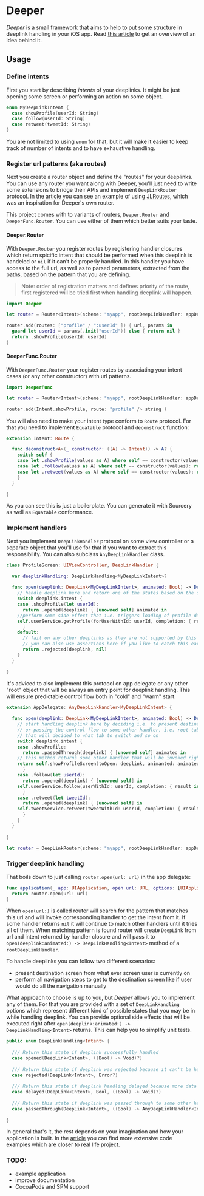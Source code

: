# Deeper

*Deeper* is a small framework that aims to help to put some structure in deeplink handling in your iOS app. Read [this article](http://ilya.puchka.me/deeplinks-no-brainer/) to get an overview of an idea behind it.

## Usage

### Define intents

First you start by describing *intents* of your deeplinks. It might be just opening some screen or performing an action on some object.

```swift
enum MyDeepLinkIntent {
  case showProfile(userId: String)
  case follow(userId: String)
  case retweet(tweetId: String)
}
```

You are not limited to using `enum` for that, but it will make it easier to keep track of number of intents and to have exhaustive handling.

### Register url patterns (aka routes)

Next you create a router object and define the "routes" for your deeplinks. You can use any router you want along with Deeper, you'll just need to write some extensions to bridge their APIs and implement `DeepLinkRouter` protocol. In the [article](http://ilya.puchka.me/deeplinks-no-brainer/) you can see an example of using [JLRoutes](https://github.com/joeldev/JLRoutes), which was an inspiration for Deeper's own router.

This project comes with to variants of routers, `Deeper.Router` and `DeeperFunc.Router`. You can use either of them which better suits your taste.

#### Deeper.Router

With `Deeper.Router` you register routes by registering handler closures which return spicific intent that should be performed when this deeplink is handeled or `nil` if it can't be properly handled. In this handler you have access to the full url, as well as to parsed parameters, extracted from the paths, based on the pattern that you are defining.

> Note: order of registration matters and defines priority of the route, first registered will be tried first when handling deeplink will happen.

```swift
import Deeper

let router = Router<Intent>(scheme: "myapp", rootDeepLinkHandler: appDelegate)

router.add(routes: ["profile" / ":userId" ]) { url, params in
  guard let userId = params[.init("userId")] else { return nil }
  return .showProfile(userId: userId)
}
```

#### DeeperFunc.Router

With `DeeperFunc.Router` your register routes by associating your intent cases (or any other constructor) with url patterns.

```swift
import DeeperFunc

let router = Router<Intent>(scheme: "myapp", rootDeepLinkHandler: appDelegate)

router.add(Intent.showProfile, route: "profile" /> string )
```

You will also need to make your intent type conform to `Route` protocol. For that you need to implement `Equatable` protocol and `deconstruct` function:

```swift
extension Intent: Route {

  func deconstruct<A>(_ constructor: ((A) -> Intent)) -> A? {
    switch self {
    case let .showProfile(values as A) where self == constructor(values): return values
    case let .follow(values as A) where self == constructor(values): return values
    case let .retweet(values as A) where self == constructor(values): return values
    }
  } 

}
```

As you can see this is just a boilerplate. You can generate it with Sourcery as well as `Equatable` conformance.


### Implement handlers

Next you implement `DeepLinkHandler` protocol on some view controller or a separate object that you'll use for that if you want to extract this responsibility. You can also subclass `AnyDeepLinkHandler` class.

```swift
class ProfileScreen: UIViewController, DeepLinkHandler {

  var deeplinkHandling: DeepLinkHandling<MyDeepLinkIntent>?
	
  func open(deeplink: DeepLink<MyDeepLinkIntent>, animated: Bool) -> DeepLinkHandling<MyDeepLinkIntent> {
    // handle deeplink here and return one of the states based on the state of the app
    switch deeplink.intent {
    case .shopProfile(let userId):
      return .opened(deeplink) { [unowned self] animated in 
	//perform some side-effect that i.e. triggers loading of profile data
	self.userService.getProfile(forUserWithId: userId, completion: { result in self.updateView(result) })
      }
    default:
      // fail on any other deeplinks as they are not supported by this screen
      // you can also use assertions here if you like to catch this earlier
      return .rejected(deeplink, nil)
    }
  }
  
}
```

It's adviced to also implement this protocol on app delegate or any other "root" object that will be always an entry point for deeplink handling. This will ensure predictable control flow both in "cold" and "warm" start.

```swift
extension AppDelegate: AnyDeepLinkHandler<MyDeepLinkIntent> {

  func open(deeplink: DeepLink<MyDeepLinkIntent>, animated: Bool) -> DeepLinkHandling<MyDeepLinkIntent> {
    // start handling deeplink here by deciding i.e. to present destination screen modally
    // or passing the control flow to some other handler, i.e. root tab bar controller
    // that will decided to what tab to switch and so on
    switch deeplink.intent {
    case .showProfile:
      return .passedThrough(deeplink) { [unowned self] animated in 
	// this method returns some other handler that will be invoked right after this closure returns
	return self.showProfileScreen(toOpen: deeplink, animanted: animated)
      }
    case .follow(let userId):
      return .opened(deeplink) { [unowned self] in
	self.userService.follow(userWithId: userId, completion: { result in self.showUserMessage(result) })
      }
    case .retweet(let tweetId):
      return .opened(deeplink) { [unowned self] in
	self.tweetService.retweet(tweetWithId: userId, completion: { result in self.showUserMessage(result) })
      }
    }
  }
  
}

let router = DeepLinkRouter(scheme: "myapp", rootDeepLinkHandler: appDelegate)
```

### Trigger deeplink handling

That boils down to just calling `router.open(url: url)` in the app delegate:

```swift
func application(_ app: UIApplication, open url: URL, options: [UIApplicationOpenURLOptionsKey : Any] = [:]) -> Bool {
  return router.open(url: url)
}
```

When `open(url:)` is called router will search for the pattern that matches this url and will invoke corresponding handler to get the intent from it. If some handler returns `nil` it will continue to match other handlers until it tries all of them. When matching pattern is found router will create `DeepLink` from url and intent returned by handler closure and will pass it to `open(deeplink:animated:) -> DeepLinkHandling<Intent>` method of a `rootDeepLinkHandler`.

To handle deeplinks you can follow two different scenarios:

- present destination screen from what ever screen user is currently on
- perform all navigation steps to get to the destination screen like if user would do all the navigation manually 

What approach to choose is up to you, but *Deeper* allows you to implement any of them. For that you are provided with a set of `DeepLinkHandling` options which represent different kind of possible states that you may be in while handling deeplink. You can provide optional side effects that will be executed right after `open(deeplink:animated:) -> DeepLinkHandling<Intent>` returns. This can help you to simplify unit tests.

```swift
public enum DeepLinkHandling<Intent> {
    
  /// Return this state if deeplink successfully handled
  case opened(DeepLink<Intent>, ((Bool) -> Void)?)
    
  /// Return this state if deeplink was rejected because it can't be handeled, with optional error
  case rejected(DeepLink<Intent>, Error?)
    
  /// Return this state if deeplink handling delayed because more data is needed
  case delayed(DeepLink<Intent>, Bool, ((Bool) -> Void)?)
    
  /// Return this state if deeplink was passed through to some other handler
  case passedThrough(DeepLink<Intent>, ((Bool) -> AnyDeepLinkHandler<Intent>)?)
    
}

```

In general that's it, the rest depends on your imagination and how your application is built. In the [article](http://ilya.puchka.me/deeplinks-no-brainer/) you can find more extensive code examples which are closer to real life project.

### TODO:

- example application
- improve documentation
- CocoaPods and SPM support
